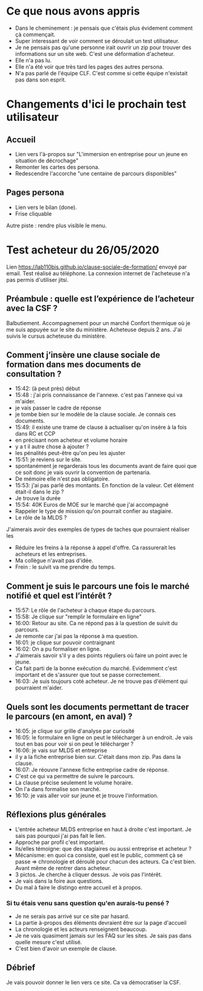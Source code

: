 # Ce que nous avons appris

- Dans le cheminement : je pensais que c'étais plus évidement comment çà commençait.
- Super interessant de voir comment se déroulait un test utilisateur.
- Je ne pensais pas qu'une personne irait ouvrir un zip pour trouver des informations sur un site web. C'est une déformation d'acheteur.
- Elle n'a pas lu.
- Elle n'a été voir que très tard les pages des autres persona.
- N'a pas parlé de l'équipe CLF. C'est comme si cette équipe n'existait pas dans son esprit.

# Changements d'ici le prochain test utilisateur

## Accueil 

- Lien vers l'à-propos sur "L'immersion en entreprise pour un jeune en situation de décrochage"
- Remonter les cartes des persona.
- Redescendre l'accorche "une centaine de parcours disponibles"


## Pages persona

- Lien vers le bilan (done).
- Frise cliquable

Autre piste : rendre plus visible le menu.


# Test acheteur du 26/05/2020

Lien https://lab110bis.github.io/clause-sociale-de-formation/ envoyé par email. Test réalisé au téléphone. La connexion internet de l'acheteuse n'a pas permis d'utiliser jitsi.

## Préambule : quelle est l’expérience de l’acheteur avec la CSF ?

Balbutiement.
Accompagnement pour un marché Confort thermique où je me suis appuyée sur le site du ministère.
Acheteuse depuis 2 ans. J'ai suivis le cursus acheteuse du ministère.

## Comment j’insère une clause sociale de formation dans mes documents de consultation ?

- 15:42: (à peut près) début
- 15:48 : j'ai pris connaissance de l'annexe. c'est pas l'annexe qui va m'aider.
- je vais passer le cadre de réponse
- je tombe bien sur le modèle de la clause sociale. Je connais ces documents.
- 15:49: il existe une trame de clause à actualiser qu'on insère à la fois dans RC et CCP
- en précisant nom acheteur et volume horaire
- y a t il autre chose à ajouter ?
- les pénalités peut-être qu'on peu les ajuster
- 15:51: je reviens sur le site.
- spontanément je regarderais tous les documents avant de faire quoi que ce soit donc je vais ouvrir la convention de partenaria.
- De mémoire elle n'est pas obligatoire.
- 15:53: j'ai pas parlé des montants. En fonction de la valeur. Cet élément était-il dans le zip ?
- Je trouve la durée 
- 15:54: 40K Euros de MOE sur le marché que j'ai accompagné
- Rappeler le type de mission qu'on pourrait confier au stagiaire.
- Le rôle de la MLDS ?

J'aimerais avoir des exemples de types de taches que pourraient réaliser les 

- Réduire les freins à la réponse à appel d'offre. Ca rassurerait les acheteurs et les entreprises.
- Ma collègue n'avait pas d'idée.
- Frein : le suivit va me prendre du temps.


## Comment je suis le parcours une fois le marché notifié et quel est l’intérêt ?

- 15:57: Le rôle de l'acheteur à chaque étape du parcours.
- 15:58: Je clique sur "remplir le formulaire en ligne"
- 16:00: Retour au site. Ca ne répond pas à la question de suivit du parcours.
- Je remonte car j'ai pas la réponse à ma question. 
- 16:01: je clique sur pouvoir contraignant
- 16:02: On a pu formaliser en ligne.
- J'aimerais savoir s'il y a des points réguliers où faire un point avec le jeune.
- Ca fait parti de la bonne exécution du marché. Evidemment c'est important et de s'assurer que tout se passe correctement.
- 16:03: Je suis toujours coté acheteur. Je ne trouve pas d'élément qui pourraient m'aider.

## Quels sont les documents permettant de tracer le parcours (en amont, en aval) ?

- 16:05: je clique sur grille d'analyse par curiosité
- 16:05: le formulaire en ligne on peut le télécharger à un endroit. Je vais tout en bas pour voir si on peut le télécharger ?
- 16:06: je vais sur MLDS et entreprise
- il y a la fiche entreprise bien sur. C'était dans mon zip. Pas dans la clause.
- 16:07: Je réouvre l'annexe fiche entreprise cadre de réponse.
- C'est ce qui va permettre de suivre le parcours.
- La clause précise seulement le volume horaire.
- On l'a dans formalise son marché.
- 16:10: je vais aller voir sur jeune et je trouve l'information.

## Réflexions plus générales

- L'entrée acheteur MLDS entreprise en haut à droite c'est important. Je sais pas pourquoi j'ai pas fait le lien.
- Approche par profil c'est important.
- Ils/elles témoigne: que des stagiaires ou aussi entreprise et acheteur ?
- Mécanisme: en quoi ca consiste, quel est le public, comment çà se passe => chronologie et déroulé pour chacun des acteurs. Ca c'est bien. Avant même de rentrer dans acheteur.
- 3 pictos. Je cherche à cliquer dessus. Je vois pas l'intérêt.
- Je vais dans la foire aux questions.
- Du mal à faire le distingo entre accueil et à propos.

### Si tu étais venu sans question qu'en aurais-tu pensé ?

- Je ne serais pas arrivé sur ce site par hasard.
- La partie à-propos des éléments devraient être sur la page d'accueil
- La chronologie et les acteurs renseignent beaucoup.
- Je ne vais quasiment jamais sur les FAQ sur les sites. Je sais pas dans quelle mesure c'est utilisé.
- C'est bien d'avoir un exemple de clause.

## Débrief

Je vais pouvoir donner le lien vers ce site. Ca va démocratiser la CSF.

